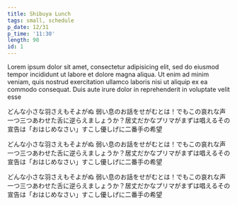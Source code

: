 ```yaml
---
title: Shibuya Lunch
tags: small, schedule
p_date: 12/31
p_time: '11:30'
length: 90
id: 1
---
```


Lorem ipsum dolor sit amet, consectetur adipisicing elit, sed do eiusmod tempor incididunt ut labore et dolore magna aliqua. Ut enim ad minim veniam, quis nostrud exercitation ullamco laboris nisi ut aliquip ex ea commodo consequat. Duis aute irure dolor in reprehenderit in voluptate velit esse

どんな小さな羽さえもそよがぬ 弱い息のお話をせがむとは！でもこの哀れな声一つ三つあわせた舌に逆らえましょうか？居丈だかなプリマがまずは唱えるその宣告は「おはじめなさい」すこし優しげに二番手の希望

どんな小さな羽さえもそよがぬ 弱い息のお話をせがむとは！でもこの哀れな声一つ三つあわせた舌に逆らえましょうか？居丈だかなプリマがまずは唱えるその宣告は「おはじめなさい」すこし優しげに二番手の希望

どんな小さな羽さえもそよがぬ 弱い息のお話をせがむとは！でもこの哀れな声一つ三つあわせた舌に逆らえましょうか？居丈だかなプリマがまずは唱えるその宣告は「おはじめなさい」すこし優しげに二番手の希望

